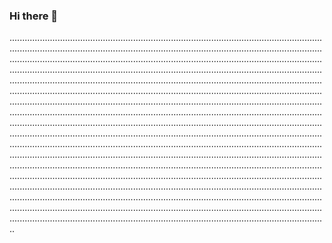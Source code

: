 ### Hi there 👋

..........................................................................................................................................................................................................................................................................................................................................................................................................................................................................................................................................................................................................................................................................................................................................................................................................................................................................................................................................................................................................................................................................................................................................................................................................................................................................................................................................................................................................................................................................................................................................................................................................................................................................................................................................................................................................................................................................................................................................................................................................................................................................................................................................................................................................................................................................................................................